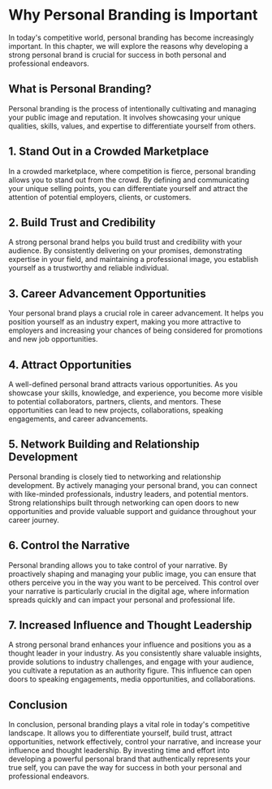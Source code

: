 Why Personal Branding is Important
=============================================

In today's competitive world, personal branding has become increasingly important. In this chapter, we will explore the reasons why developing a strong personal brand is crucial for success in both personal and professional endeavors.

**What is Personal Branding?**
------------------------------

Personal branding is the process of intentionally cultivating and managing your public image and reputation. It involves showcasing your unique qualities, skills, values, and expertise to differentiate yourself from others.

**1. Stand Out in a Crowded Marketplace**
-----------------------------------------

In a crowded marketplace, where competition is fierce, personal branding allows you to stand out from the crowd. By defining and communicating your unique selling points, you can differentiate yourself and attract the attention of potential employers, clients, or customers.

**2. Build Trust and Credibility**
----------------------------------

A strong personal brand helps you build trust and credibility with your audience. By consistently delivering on your promises, demonstrating expertise in your field, and maintaining a professional image, you establish yourself as a trustworthy and reliable individual.

**3. Career Advancement Opportunities**
---------------------------------------

Your personal brand plays a crucial role in career advancement. It helps you position yourself as an industry expert, making you more attractive to employers and increasing your chances of being considered for promotions and new job opportunities.

**4. Attract Opportunities**
----------------------------

A well-defined personal brand attracts various opportunities. As you showcase your skills, knowledge, and experience, you become more visible to potential collaborators, partners, clients, and mentors. These opportunities can lead to new projects, collaborations, speaking engagements, and career advancements.

**5. Network Building and Relationship Development**
----------------------------------------------------

Personal branding is closely tied to networking and relationship development. By actively managing your personal brand, you can connect with like-minded professionals, industry leaders, and potential mentors. Strong relationships built through networking can open doors to new opportunities and provide valuable support and guidance throughout your career journey.

**6. Control the Narrative**
----------------------------

Personal branding allows you to take control of your narrative. By proactively shaping and managing your public image, you can ensure that others perceive you in the way you want to be perceived. This control over your narrative is particularly crucial in the digital age, where information spreads quickly and can impact your personal and professional life.

**7. Increased Influence and Thought Leadership**
-------------------------------------------------

A strong personal brand enhances your influence and positions you as a thought leader in your industry. As you consistently share valuable insights, provide solutions to industry challenges, and engage with your audience, you cultivate a reputation as an authority figure. This influence can open doors to speaking engagements, media opportunities, and collaborations.

**Conclusion**
--------------

In conclusion, personal branding plays a vital role in today's competitive landscape. It allows you to differentiate yourself, build trust, attract opportunities, network effectively, control your narrative, and increase your influence and thought leadership. By investing time and effort into developing a powerful personal brand that authentically represents your true self, you can pave the way for success in both your personal and professional endeavors.

